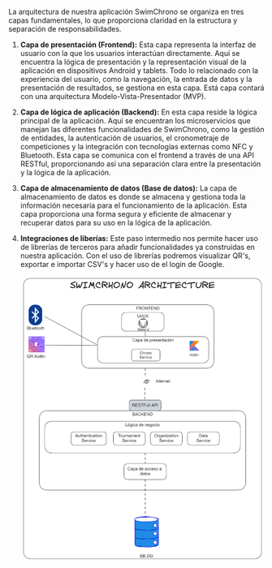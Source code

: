 La arquitectura de nuestra aplicación SwimChrono se organiza en tres capas fundamentales, lo que proporciona claridad en la estructura y separación de responsabilidades.

1. **Capa de presentación (Frontend):** Esta capa representa la interfaz de usuario con la que los usuarios interactúan directamente. Aquí se encuentra la lógica de presentación y la representación visual de la aplicación en dispositivos Android y tablets. Todo lo relacionado con la experiencia del usuario, como la navegación, la entrada de datos y la presentación de resultados, se gestiona en esta capa. Está capa contará con una arquitectura Modelo-Vista-Presentador (MVP).

2. **Capa de lógica de aplicación (Backend):** En esta capa reside la lógica principal de la aplicación. Aquí se encuentran los microservicios que manejan las diferentes funcionalidades de SwimChrono, como la gestión de entidades, la autenticación de usuarios, el cronometraje de competiciones y la integración con tecnologías externas como NFC y Bluetooth. Esta capa se comunica con el frontend a través de una API RESTful, proporcionando así una separación clara entre la presentación y la lógica de la aplicación.

3. **Capa de almacenamiento de datos (Base de datos):** La capa de almacenamiento de datos es donde se almacena y gestiona toda la información necesaria para el funcionamiento de la aplicación. Esta capa proporciona una forma segura y eficiente de almacenar y recuperar datos para su uso en la lógica de la aplicación.

4. **Integraciones de liberías:** Este paso intermedio nos permite hacer uso de librerías de terceros para añadir funcionalidades ya construidas en nuestra aplicación. Con el uso de librerías podremos visualizar QR's, exportar e importar CSV's y hacer uso de el login de Google.


    ![Diagrama de Arquitectura](../images/Android%20Architecture.png)
